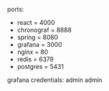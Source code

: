 ports: 
<ul>
<li>react = 4000 </li>
<li>chronograf = 8888</li>
<li>spring = 8080 </li>
<li>grafana = 3000 </li>
<li>nginx = 80 </li>
<li>redis = 6379 </li>
<li>postgres = 5431 </li>
</ul>

grafana credentials: admin admin